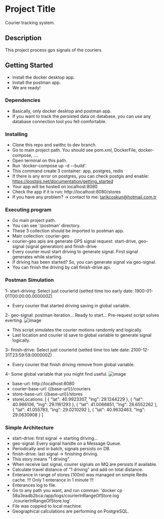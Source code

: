 # Project Title
Courier tracking system.

## Description
This project process gps signals of the couriers.

## Getting Started
* Install the docker desktop app.
* Install the postman app.
* We are ready!

### Dependencies
* Basically, only docker desktop and postman app.
* If you want to track the persisted data on database, you can use any database connection tool you fell comfortable.

### Installing
* Clone this repo and swithc to dev branch.
* Go to main project path. You should see pom.xml, DockerFile, docker-compose, ....
* Open terminal on this path.
* Run 'docker-compose up -d --build'.
* This command create 3 container: app, postgres, redis
* If there is any error on postgres, you can check postgis and enable: https://postgis.net/documentation/getting_started
* Your app will be hosted on localhost:8080
* Check the app if it is run: http://localhost:8080/stores
* If you have any problem? -> contact to me: tarikcoskun@hotmail.com.tr

### Executing program
* Go main project path.
* You can see '/postman' directory.
* These 3 collection should be imported to postman app.
* Main collection: courier-geo
* courier-geo apis are generate GPS signal request: start-drive, geo-signal (signal generation) and finish-drive
* Every courier must start driving to generate signal. First signal generates while starting.
* If driving has been started? So, you can generate signal via geo-signal.
* You can finish the driving by call finish-drive api.

### Postman Simulation
1- start-driving: Select just courierId (setted time too early date: 1900-01-01T00:00:00.000000Z)
  - Every courier that started driving saving in global variable.

2- geo-signal: postman iteration... Ready to start... Pre-request script solves everting.
  ![image](https://github.com/user-attachments/assets/d0d8f5b4-1c65-492f-9f48-153f75f18765)
  - This script simulates the courier motions randomly and logically.
  - Last location and courier id save to global variable to generate signal logically.

3- finish-drive: Select just courierId (setted time too late date: 2100-12-31T23:59:59.000000Z)
  - Every courier that finish driving remove from global variable.

4- Some global variable that you might find useful.
  ![image](https://github.com/user-attachments/assets/68172030-e300-4fd6-8e7f-075d2705b9e0)
  - base-url: http://localhost:8080
  - courier-base-url: {{base-url}}/couriers
  - store-base-url: {{base-url}}/stores
  - storeLocations: [
                      {
                        "lat": 40.9923307,
                        "lng": 29.1244229
                      },
                      {
                        "lat": 40.986106,
                        "lng": 29.1161293
                      },
                      {
                        "lat": 41.0066851,
                        "lng": 28.6552262
                      },
                      {
                        "lat": 41.055783,
                        "lng": 29.0210292
                      },
                      {
                        "lat": 40.9632463,
                        "lng": 29.0630908
                      }
                    ]

### Simple Architecture
* start-drive: first signal -> starting driving...
* geo-signal: Every signal handle on a Message Queue.
* Periodically and in batch, signals persists on DB.
* finish-drive: last signal -> finishing driving.
* This story means "1 driving".
* When receive last signal, couirer signals on MQ are persists if available.
* Calculate travel distance of "1 driving" and add on total distance.
* Enterance in range of stores (100m) was managed on simple Redis cache. !!! Only 1 enterance in 1 minute !!!
* Enterances log to file.
* Go to any path you want, and run comman: 'docker cp 58a3eadb2bca:/app/logs/courierInRangeOfStore.log ./courierInRangeOfStore.log'
* File was coppied to local machine.
* Geographical calculations are performing on PostgreSQL.
